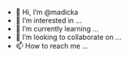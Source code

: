 - 👋 Hi, I’m @madicka
- 👀 I’m interested in ...
- 🌱 I’m currently learning ...
- 💞️ I’m looking to collaborate on ...
- 📫 How to reach me ...

<!---
madicka/madicka is a ✨ special ✨ repository because its `README.md` (this file) appears on your GitHub profile.
You can click the Preview link to take a look at your changes.
--->
